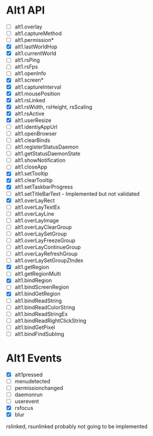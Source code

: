 # Alt1 API

- [ ] alt1.overlay
- [ ] alt1.captureMethod
- [ ] alt1.permission*
- [x] alt1.lastWorldHop
- [x] alt1.currentWorld
- [ ] alt1.rsPing
- [ ] alt1.rsFps
- [ ] alt1.openInfo
- [x] alt1.screen*
- [x] alt1.captureInterval
- [x] alt1.mousePosition
- [x] alt1.rsLinked
- [x] alt1.rsWidth, rsHeight, rsScaling
- [x] alt1.rsActive
- [x] alt1.userResize
- [ ] alt1.identiyAppUrl
- [ ] alt1.openBrowser
- [ ] alt1.clearBinds
- [ ] alt1.registerStatusDaemon
- [ ] alt1.getStatusDaemonState
- [ ] alt1.showNotification
- [ ] alt1.closeApp
- [x] alt1.setTooltip
- [x] alt1.clearTooltip
- [x] alt1.setTaskbarProgress
- [ ] alt1.setTitleBarText - Implemented but not validated
- [x] alt1.overLayRect
- [ ] alt1.overLayTextEx
- [ ] alt1.overLayLine
- [ ] alt1.overLayImage
- [ ] alt1.overLayClearGroup
- [ ] alt1.overLaySetGroup
- [ ] alt1.overLayFreezeGroup
- [ ] alt1.overLayContinueGroup
- [ ] alt1.overLayRefreshGroup
- [ ] alt1.overLaySetGroupZIndex
- [x] alt1.getRegion
- [ ] alt1.getRegionMulti
- [x] alt1.bindRegion
- [ ] alt1.bindScreenRegion
- [x] alt1.bindGetRegion
- [ ] alt1.bindReadString
- [ ] alt1.bindReadColorString
- [ ] alt1.bindReadStringEx
- [ ] alt1.bindReadRightClickString
- [ ] alt1.bindGetPixel
- [ ] alt1.bindFindSubImg

# Alt1 Events

- [x] alt1pressed
- [ ] menudetected
- [ ] permissionchanged
- [ ] daemonrun
- [ ] userevent
- [x] rsfocus
- [x] blur

rslinked, rsunlinked probably not going to be implemented
